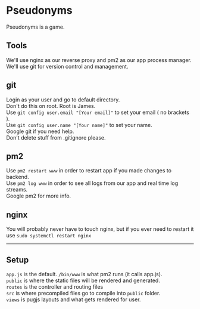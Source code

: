 # Pseudonyms
Pseudonyms is a game.

## Tools
We'll use nginx as our reverse proxy and pm2 as our app process manager.  
We'll use git for version control and management.  

## git
Login as your user and go to default directory.  
Don't do this on root. Root is James.  
Use `git config user.email "[Your email]"` to set your email ( no brackets ).  
Use `git config user.name "[Your name]"` to set your name.  
Google git if you need help.  
Don't delete stuff from .gitignore please.

## pm2
Use `pm2 restart www` in order to restart app if you made changes to backend.  
Use `pm2 log www` in order to see all logs from our app and real time log streams.  
Google pm2 for more info.

## nginx
You will probably never have to touch nginx, but if you ever need to restart it use `sudo systemctl restart nginx`  

---

## Setup
`app.js` is the default. `/bin/www` is what pm2 runs (it calls app.js).  
`public` is where the static files will be rendered and generated.  
`routes` is the controller and routing files  
`src` is where precompiled files go to compile into `public` folder.  
`views` is pugjs layouts and what gets rendered for user.
